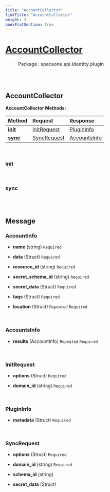 ```yaml
---
title: "AccountCollector"
linkTitle: "AccountCollector"
weight: 3
bookFlatSection: true
---
```

# [AccountCollector](#AccountCollector)



>  **Package : spaceone.api.identity.plugin**

<br>
<br>

## AccountCollector





**AccountCollector Methods:**


| Method | Request | Response |
| :----- | :-------- | :-------- |
| [**init**](./AccountCollector#init) | [InitRequest](AccountCollector#initrequest) | [PluginInfo](AccountCollector#plugininfo) |
| [**sync**](./AccountCollector#sync) | [SyncRequest](AccountCollector#syncrequest) | [AccountsInfo](AccountCollector#accountsinfo) |



    
<br>

### init










    
<br>

### sync










    


<br>
<br>

## Message



### AccountInfo
* **name** (string)   `Required` 

    
* **data** (Struct)   `Required` 

    
* **resource_id** (string)   `Required` 

    
* **secret_schema_id** (string)   `Required` 

    
* **secret_data** (Struct)   `Required` 

    
* **tags** (Struct)   `Required` 

    
* **location** (Struct)  `Repeated`    `Required` 

    <br>

### AccountsInfo
* **results** (AccountInfo)  `Repeated`    `Required` 

    <br>

### InitRequest
* **options** (Struct)   `Required` 

    
* **domain_id** (string)   `Required` 

    <br>

### PluginInfo
* **metadata** (Struct)   `Required` 

    <br>

### SyncRequest
* **options** (Struct)   `Required` 

    
* **domain_id** (string)   `Required` 

    
* **schema_id** (string)  

    
* **secret_data** (Struct)  

    <br>
